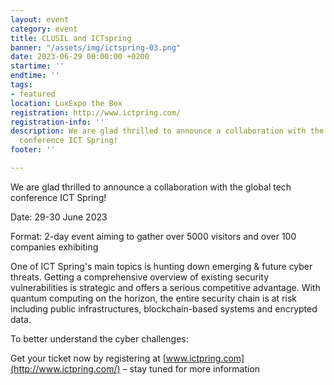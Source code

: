 ```yaml
---
layout: event
category: event
title: CLUSIL and ICTspring
banner: "/assets/img/ictspring-03.png"
date: 2023-06-29 00:00:00 +0200
startime: ''
endtime: ''
tags:
- featured
location: LuxExpo the Box
registration: http://www.ictpring.com/
registration-info: ''
description: We are glad thrilled to announce a collaboration with the global tech
  conference ICT Spring!
footer: ''

---
```

We are glad thrilled to announce a collaboration with the global tech conference ICT Spring!

Date: 29-30 June 2023

Format: 2-day event aiming to gather over 5000 visitors and over 100 companies exhibiting

One of ICT Spring's main topics is hunting down emerging & future cyber threats. Getting a comprehensive overview of existing security vulnerabilities is strategic and offers a serious competitive advantage. With quantum computing on the horizon, the entire security chain is at risk including public infrastructures, blockchain-based systems and encrypted data.

To better understand the cyber challenges:  
  
Get your ticket now by registering at [www.ictpring.com](http://www.ictpring.com/) – stay tuned for more information